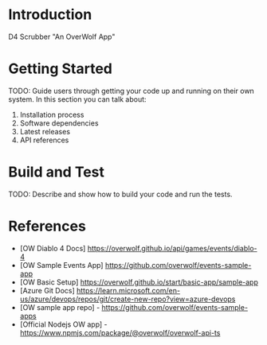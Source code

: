 # Introduction 
D4 Scrubber "An OverWolf App"

# Getting Started
TODO: Guide users through getting your code up and running on their own system. In this section you can talk about:
1.	Installation process
2.	Software dependencies
3.	Latest releases
4.	API references

# Build and Test
TODO: Describe and show how to build your code and run the tests. 

# References
- [OW Diablo 4 Docs] https://overwolf.github.io/api/games/events/diablo-4
- [OW Sample Events App] https://github.com/overwolf/events-sample-app
- [OW Basic Setup] https://overwolf.github.io/start/basic-app/sample-app
- [Azure Git Docs] https://learn.microsoft.com/en-us/azure/devops/repos/git/create-new-repo?view=azure-devops
- [OW sample app repo] - https://github.com/overwolf/events-sample-apps
- [Official Nodejs OW app] - https://www.npmjs.com/package/@overwolf/overwolf-api-ts